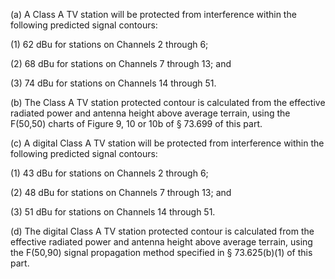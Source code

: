 (a) A Class A TV station will be protected from interference within the following predicted signal contours:

(1) 62 dBu for stations on Channels 2 through 6;

(2) 68 dBu for stations on Channels 7 through 13; and

(3) 74 dBu for stations on Channels 14 through 51.

(b) The Class A TV station protected contour is calculated from the effective radiated power and antenna height above average terrain, using the F(50,50) charts of Figure 9, 10 or 10b of § 73.699 of this part.

(c) A digital Class A TV station will be protected from interference within the following predicted signal contours:

(1) 43 dBu for stations on Channels 2 through 6;

(2) 48 dBu for stations on Channels 7 through 13; and

(3) 51 dBu for stations on Channels 14 through 51.

(d) The digital Class A TV station protected contour is calculated from the effective radiated power and antenna height above average terrain, using the F(50,90) signal propagation method specified in § 73.625(b)(1) of this part.

